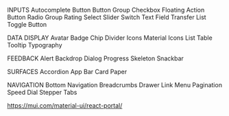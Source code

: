 INPUTS
Autocomplete Button
Button Group
Checkbox
Floating Action Button
Radio Group
Rating
Select
Slider
Switch
Text Field
Transfer List
Toggle Button

DATA DISPLAY
Avatar
Badge
Chip
Divider
Icons
Material Icons
List
Table
Tooltip
Typography

FEEDBACK
Alert
Backdrop
Dialog
Progress
Skeleton
Snackbar

SURFACES
Accordion
App Bar
Card
Paper

NAVIGATION
Bottom Navigation
Breadcrumbs
Drawer
Link
Menu
Pagination
Speed Dial
Stepper
Tabs

https://mui.com/material-ui/react-portal/

